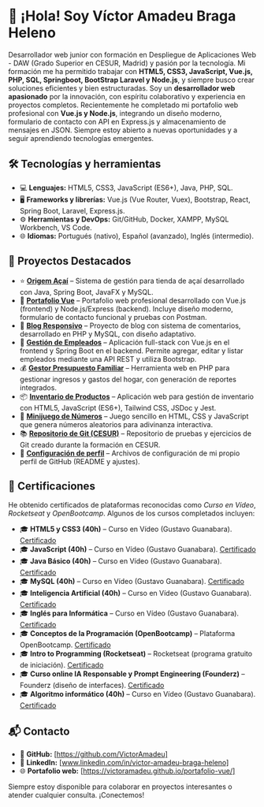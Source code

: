 # 👋 ¡Hola! Soy Víctor Amadeu Braga Heleno

Desarrollador web junior con formación en Despliegue de Aplicaciones Web - DAW (Grado Superior en CESUR, Madrid) y pasión por la tecnología. Mi formación me ha permitido trabajar con **HTML5, CSS3, JavaScript, Vue.js, PHP, SQL, Springboot, BootStrap Laravel y Node.js**, y siempre busco crear soluciones eficientes y bien estructuradas. Soy un **desarrollador web apasionado** por la innovación, con espíritu colaborativo y experiencia en proyectos completos. Recientemente he completado mi portafolio web profesional con **Vue.js y Node.js**, integrando un diseño moderno, formulario de contacto con API en Express.js y almacenamiento de mensajes en JSON. Siempre estoy abierto a nuevas oportunidades y a seguir aprendiendo tecnologías emergentes.

## 🛠️ Tecnologías y herramientas

* 💻 **Lenguajes:** HTML5, CSS3, JavaScript (ES6+), Java, PHP, SQL.
* 🖥️ **Frameworks y librerías:** Vue.js (Vue Router, Vuex), Bootstrap, React, Spring Boot, Laravel, Express.js.
* ⚙️ **Herramientas y DevOps:** Git/GitHub, Docker, XAMPP, MySQL Workbench, VS Code.
* 🌐 **Idiomas:** Portugués (nativo), Español (avanzado), Inglés (intermedio).

## 🚀 Proyectos Destacados

* ⭐ **[Origem Açaí](https://github.com/VictorAmadeu/origem-acai)** – Sistema de gestión para tienda de açaí desarrollado con Java, Spring Boot, JavaFX y MySQL.
* 🚀 **[Portafolio Vue](https://github.com/VictorAmadeu/portafolio-vue)** – Portafolio web profesional desarrollado con Vue.js (frontend) y Node.js/Express (backend). Incluye diseño moderno, formulario de contacto funcional y pruebas con Postman.
* 📝 **[Blog Responsivo](https://github.com/VictorAmadeu/blog-responsivo)** – Proyecto de blog con sistema de comentarios, desarrollado en PHP y MySQL, con diseño adaptativo.
* 💼 **[Gestión de Empleados](https://github.com/VictorAmadeu/gestion-empleados)** – Aplicación full-stack con Vue.js en el frontend y Spring Boot en el backend. Permite agregar, editar y listar empleados mediante una API REST y utiliza Bootstrap.
* 💰 **[Gestor Presupuesto Familiar](https://github.com/VictorAmadeu/gestor-presupuesto-familiar)** – Herramienta web en PHP para gestionar ingresos y gastos del hogar, con generación de reportes integrados.
* 📦 **[Inventario de Productos](https://github.com/VictorAmadeu/inventario-productos)** – Aplicación web para gestión de inventario con HTML5, JavaScript (ES6+), Tailwind CSS, JSDoc y Jest.
* 🎲 **[Minijuego de Números](https://github.com/VictorAmadeu/minijuego-numeros-aleatorios)** – Juego sencillo en HTML, CSS y JavaScript que genera números aleatorios para adivinanza interactiva.
* 📚 **[Repositorio de Git (CESUR)](https://github.com/VictorAmadeu/REPOSITORIO_GIT_CESUR)** – Repositorio de pruebas y ejercicios de Git creado durante la formación en CESUR.
* 🔧 **[Configuración de perfil](https://github.com/VictorAmadeu/VictorAmadeu)** – Archivos de configuración de mi propio perfil de GitHub (README y ajustes).

## 📜 Certificaciones

He obtenido certificados de plataformas reconocidas como *Curso en Vídeo*, *Rocketseat* y *OpenBootcamp*. Algunos de los cursos completados incluyen:

* 🎓 **HTML5 y CSS3 (40h)** – Curso en Vídeo (Gustavo Guanabara). [Certificado](https://www.cursoemvideo.com)
* 🎓 **JavaScript (40h)** – Curso en Vídeo (Gustavo Guanabara). [Certificado](https://www.cursoemvideo.com)
* 🎓 **Java Básico (40h)** – Curso en Vídeo (Gustavo Guanabara). [Certificado](https://www.cursoemvideo.com)
* 🎓 **MySQL (40h)** – Curso en Vídeo (Gustavo Guanabara). [Certificado](https://www.cursoemvideo.com)
* 🎓 **Inteligencia Artificial (40h)** – Curso en Vídeo (Gustavo Guanabara). [Certificado](https://www.cursoemvideo.com)
* 🎓 **Inglés para Informática** – Curso en Vídeo (Gustavo Guanabara). [Certificado](https://www.cursoemvideo.com)
* 🎓 **Conceptos de la Programación (OpenBootcamp)** – Plataforma OpenBootcamp. [Certificado](https://openbootcamp.com/certificados)
* 🎓 **Intro to Programming (Rocketseat)** – Rocketseat (programa gratuito de iniciación). [Certificado](https://www.rocketseat.com.br/)
* 🎓 **Curso online IA Responsable y Prompt Engineering (Founderz)** – Founderz (diseño de interfaces). [Certificado](https://founderz.com)
* 🎓 **Algoritmo informático (40h)** – Curso en Vídeo (Gustavo Guanabara). [Certificado](https://www.cursoemvideo.com)



## 📬 Contacto

* 🐙 **GitHub:** [https://github.com/VictorAmadeu]
* 🔗 **LinkedIn:** [www.linkedin.com/in/victor-amadeu-braga-heleno]
* 🌐 **Portafolio web:** [https://victoramadeu.github.io/portafolio-vue/]

Siempre estoy disponible para colaborar en proyectos interesantes o atender cualquier consulta. ¡Conectemos!

